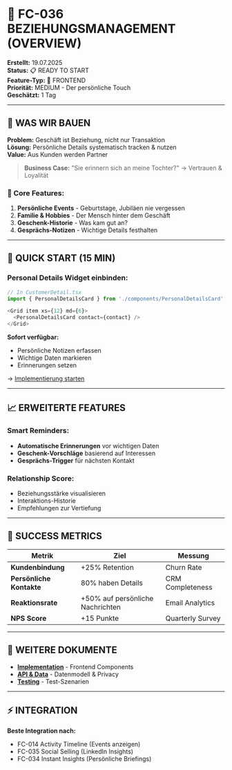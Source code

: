# 🎁 FC-036 BEZIEHUNGSMANAGEMENT (OVERVIEW)

**Erstellt:** 19.07.2025  
**Status:** 📋 READY TO START  
**Feature-Typ:** 🎨 FRONTEND  
**Priorität:** MEDIUM - Der persönliche Touch  
**Geschätzt:** 1 Tag  

---

## 🧠 WAS WIR BAUEN

**Problem:** Geschäft ist Beziehung, nicht nur Transaktion  
**Lösung:** Persönliche Details systematisch tracken & nutzen  
**Value:** Aus Kunden werden Partner  

> **Business Case:** "Sie erinnern sich an meine Tochter?" → Vertrauen & Loyalität

### 🎯 Core Features:
1. **Persönliche Events** - Geburtstage, Jubiläen nie vergessen
2. **Familie & Hobbies** - Der Mensch hinter dem Geschäft
3. **Geschenk-Historie** - Was kam gut an?
4. **Gesprächs-Notizen** - Wichtige Details festhalten

---

## 🚀 QUICK START (15 MIN)

### Personal Details Widget einbinden:
```typescript
// In CustomerDetail.tsx
import { PersonalDetailsCard } from './components/PersonalDetailsCard';

<Grid item xs={12} md={6}>
  <PersonalDetailsCard contact={contact} />
</Grid>
```

**Sofort verfügbar:**
- Persönliche Notizen erfassen
- Wichtige Daten markieren
- Erinnerungen setzen

→ [Implementierung starten](/docs/features/ACTIVE/01_security/FC-036_IMPLEMENTATION.md)

---

## 📈 ERWEITERTE FEATURES

### Smart Reminders:
- **Automatische Erinnerungen** vor wichtigen Daten
- **Geschenk-Vorschläge** basierend auf Interessen
- **Gesprächs-Trigger** für nächsten Kontakt

### Relationship Score:
- Beziehungsstärke visualisieren
- Interaktions-Historie
- Empfehlungen zur Vertiefung

---

## 🎯 SUCCESS METRICS

| Metrik | Ziel | Messung |
|--------|------|---------|
| **Kundenbindung** | +25% Retention | Churn Rate |
| **Persönliche Kontakte** | 80% haben Details | CRM Completeness |
| **Reaktionsrate** | +50% auf persönliche Nachrichten | Email Analytics |
| **NPS Score** | +15 Punkte | Quarterly Survey |

---

## 📁 WEITERE DOKUMENTE

- **[Implementation](/docs/features/ACTIVE/01_security/FC-036_IMPLEMENTATION.md)** - Frontend Components
- **[API & Data](/docs/features/ACTIVE/01_security/FC-036_API.md)** - Datenmodell & Privacy
- **[Testing](/docs/features/ACTIVE/01_security/FC-036_TESTING.md)** - Test-Szenarien

---

## ⚡ INTEGRATION

**Beste Integration nach:**
- FC-014 Activity Timeline (Events anzeigen)
- FC-035 Social Selling (LinkedIn Insights)
- FC-034 Instant Insights (Persönliche Briefings)